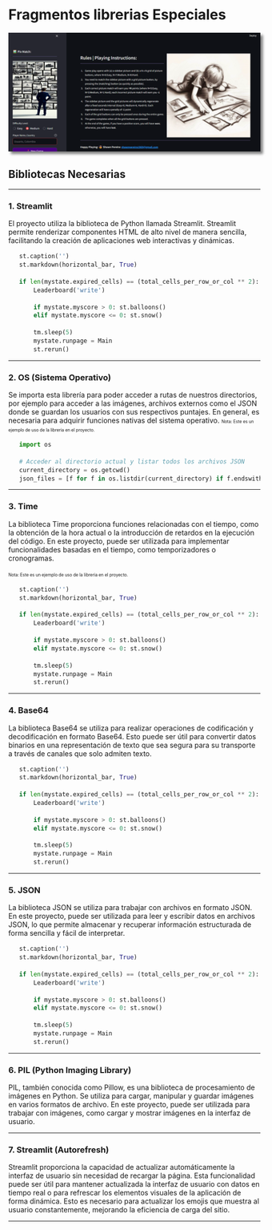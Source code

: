 # Fragmentos librerias Especiales
<img src="docs/img/site.png" alt="Interfaz Principal del proyecto" style="box-shadow: 5px 5px 5px grey;">

## Bibliotecas Necesarias

---

### 1. Streamlit

El proyecto utiliza la biblioteca de Python llamada Streamlit. Streamlit permite renderizar componentes HTML de alto nivel de manera sencilla, facilitando la creación de aplicaciones web interactivas y dinámicas.

 ```python
    st.caption('')
    st.markdown(horizontal_bar, True)

    if len(mystate.expired_cells) == (total_cells_per_row_or_col ** 2):
        Leaderboard('write')

        if mystate.myscore > 0: st.balloons()
        elif mystate.myscore <= 0: st.snow()

        tm.sleep(5)
        mystate.runpage = Main
        st.rerun()
```
---

### 2. OS (Sistema Operativo)

Se importa esta librería para poder acceder a rutas de nuestros directorios, por ejemplo para acceder a las imágenes, archivos externos como el JSON donde se guardan los usuarios con sus respectivos puntajes. En general, es necesaria para adquirir funciones nativas del sistema operativo.
<span style="font-size: 0.6em;">Nota: Este es un ejemplo de uso de la libreria en el proyecto.</span>

 ```python
    import os

    # Acceder al directorio actual y listar todos los archivos JSON
    current_directory = os.getcwd()
    json_files = [f for f in os.listdir(current_directory) if f.endswith('.json')]

```

---

### 3. Time

La biblioteca Time proporciona funciones relacionadas con el tiempo, como la obtención de la hora actual o la introducción de retardos en la ejecución del código. En este proyecto, puede ser utilizada para implementar funcionalidades basadas en el tiempo, como temporizadores o cronogramas.

<span style="font-size: 0.6em;">Nota: Este es un ejemplo de uso de la libreria en el proyecto.</span>

 ```python
    st.caption('')
    st.markdown(horizontal_bar, True)

    if len(mystate.expired_cells) == (total_cells_per_row_or_col ** 2):
        Leaderboard('write')

        if mystate.myscore > 0: st.balloons()
        elif mystate.myscore <= 0: st.snow()

        tm.sleep(5)
        mystate.runpage = Main
        st.rerun()
```

---

### 4. Base64

La biblioteca Base64 se utiliza para realizar operaciones de codificación y decodificación en formato Base64. Esto puede ser útil para convertir datos binarios en una representación de texto que sea segura para su transporte a través de canales que solo admiten texto.

 ```python
    st.caption('')
    st.markdown(horizontal_bar, True)

    if len(mystate.expired_cells) == (total_cells_per_row_or_col ** 2):
        Leaderboard('write')

        if mystate.myscore > 0: st.balloons()
        elif mystate.myscore <= 0: st.snow()

        tm.sleep(5)
        mystate.runpage = Main
        st.rerun()
```

---

### 5. JSON

La biblioteca JSON se utiliza para trabajar con archivos en formato JSON. En este proyecto, puede ser utilizada para leer y escribir datos en archivos JSON, lo que permite almacenar y recuperar información estructurada de forma sencilla y fácil de interpretar.

 ```python
    st.caption('')
    st.markdown(horizontal_bar, True)

    if len(mystate.expired_cells) == (total_cells_per_row_or_col ** 2):
        Leaderboard('write')

        if mystate.myscore > 0: st.balloons()
        elif mystate.myscore <= 0: st.snow()

        tm.sleep(5)
        mystate.runpage = Main
        st.rerun()
```

---

### 6. PIL (Python Imaging Library)

PIL, también conocida como Pillow, es una biblioteca de procesamiento de imágenes en Python. Se utiliza para cargar, manipular y guardar imágenes en varios formatos de archivo. En este proyecto, puede ser utilizada para trabajar con imágenes, como cargar y mostrar imágenes en la interfaz de usuario.

---

### 7. Streamlit (Autorefresh)

Streamlit proporciona la capacidad de actualizar automáticamente la interfaz de usuario sin necesidad de recargar la página. Esta funcionalidad puede ser útil para mantener actualizada la interfaz de usuario con datos en tiempo real o para refrescar los elementos visuales de la aplicación de forma dinámica. Esto es necesario para actualizar los emojis que muestra al usuario constantemente, mejorando la eficiencia de carga del sitio.

---
